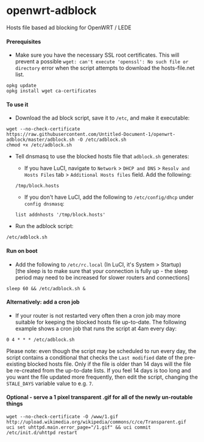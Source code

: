# openwrt-adblock
Hosts file based ad blocking for OpenWRT / LEDE

#### Prerequisites ####
* Make sure you have the necessary SSL root certificates. This will prevent a possible ```wget: can't execute 'openssl': No such file or directory``` error when the script attempts to download the hosts-file.net list.

```
opkg update
opkg install wget ca-certificates
```

#### To use it ####

* Download the ad block script, save it to ```/etc```, and make it executable:
```
wget --no-check-certificate https://raw.githubusercontent.com/Untitled-Document-1/openwrt-adblock/master/adblock.sh -O /etc/adblock.sh
chmod +x /etc/adblock.sh
```

* Tell dnsmasq to use the blocked hosts file that ```adblock.sh``` generates:
    * If you have LuCI, navigate to ```Network``` > ```DHCP and DNS``` > ```Resolv and Hosts Files``` tab > ```Additional Hosts files``` field. Add the following:
    ```
    /tmp/block.hosts
    ```
    * If you don't have LuCI, add the following to ```/etc/config/dhcp``` under ```config dnsmasq```:
    ```
    list addnhosts '/tmp/block.hosts'
    ```

* Run the adblock script:
```
/etc/adblock.sh
```

#### Run on boot ####
* Add the following to ```/etc/rc.local``` (In LuCI, it's System > Startup)  
[the sleep is to make sure that your connection is fully up - the sleep period may need to be increased for slower routers and connections]
```
sleep 60 && /etc/adblock.sh &
```
#### Alternatively: add a cron job ####
* If your router is not restarted very often then a cron job may more suitable for keeping the blocked hosts file up-to-date. The following example shows a cron job that runs the script at 4am every day:
````
0 4 * * * /etc/adblock.sh
````
Please note: even though the script may be scheduled to run every day, the script contains a conditional that checks the ```Last modified``` date of the pre-existing blocked hosts file. Only if the file is older than 14 days will the file be re-created from the up-to-date lists. If you feel 14 days is too long and you want the file updated more frequently, then edit the script, changing the ```STALE_DAYS``` variable value to e.g. ```7```.

#### Optional - serve a 1 pixel transparent .gif for all of the newly un-routable things ####
```
wget --no-check-certificate -O /www/1.gif http://upload.wikimedia.org/wikipedia/commons/c/ce/Transparent.gif
uci set uhttpd.main.error_page="/1.gif" && uci commit
/etc/init.d/uhttpd restart
```
